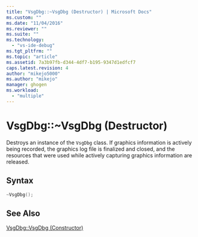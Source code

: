 ```yaml
---
title: "VsgDbg::~VsgDbg (Destructor) | Microsoft Docs"
ms.custom: ""
ms.date: "11/04/2016"
ms.reviewer: ""
ms.suite: ""
ms.technology: 
  - "vs-ide-debug"
ms.tgt_pltfrm: ""
ms.topic: "article"
ms.assetid: 7a3b97fb-d344-4df7-b195-9347d1edfcf7
caps.latest.revision: 4
author: "mikejo5000"
ms.author: "mikejo"
manager: ghogen
ms.workload: 
  - "multiple"
---
```

# VsgDbg::~VsgDbg (Destructor)
Destroys an instance of the `VsgDbg` class. If graphics information is actively being recorded, the graphics log file is finalized and closed, and the resources that were used while actively capturing graphics information are released.  
  
## Syntax  
  
```C++  
~VsgDbg();  
```  
  
## See Also  
 [VsgDbg::VsgDbg (Constructor)](vsgdbg-vsgdbg-constructor.md)